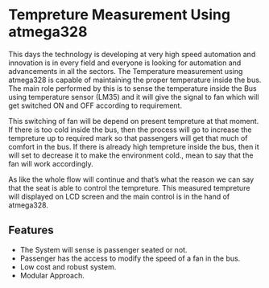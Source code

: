 # Tempreture Measurement Using atmega328

This days the technology is developing at very high speed automation and innovation is in every field and everyone is looking for automation and advancements in all the sectors. The Temperature measurement using atmega328 is capable of maintaining the proper temperature inside the bus. The main role performed by this is to sense the temperature inside the Bus using temperature sensor (LM35) and it will give the signal to fan which will get switched ON and OFF according to requirement.

This switching of fan will be depend on present tempreture at that moment. If there is too cold inside the bus, then the process will go to increase the tempreture up to required mark so that passengers will get that much of comfort in the bus. If there is already high tempreture inside the bus, then it will set to decrease it to make the environment cold., mean to say that the fan will work accordingly.

As like the whole flow will continue and that’s what the reason we can say that the seat is able to control the tempreture. This measured tempreture will displayed on LCD screen and the main control is in the hand of atmega328.

## Features
- The System will sense is passenger seated or not.
- Passenger has the access to modify the speed of a fan in the bus.
- Low cost and robust system.
- Modular Approach.
